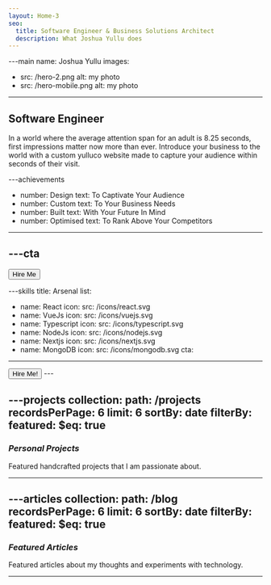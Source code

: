 ```yaml
---
layout: Home-3
seo:
  title: Software Engineer & Business Solutions Architect
  description: What Joshua Yullu does
---
```


---main
name: Joshua Yullu
images:
  - src: /hero-2.png
    alt: my photo
  - src: /hero-mobile.png
    alt: my photo
---

## <Typewriter>Software Engineer</Typewriter>


<Sep size={12} />

In a world where the average attention span for an adult is 8.25 seconds, first impressions matter now more than ever. Introduce your business to the world with a custom yulluco website made to capture your audience within seconds of their visit.



---achievements
- number: Design
  text: To Captivate Your Audience
- number: Custom
  text: To Your Business Needs
- number: Built
  text: With Your Future	In Mind
- number: Optimised
  text: To Rank Above Your Competitors
---



---cta
---
<Button href="/contact" size="sm">
  Hire Me
</Button>



---skills
title: Arsenal
list:
  - name: React
    icon:
      src: /icons/react.svg
  - name: VueJs
    icon:
      src: /icons/vuejs.svg
  - name: Typescript
    icon:
      src: /icons/typescript.svg
  - name: NodeJs
    icon:
      src: /icons/nodejs.svg
  - name: Nextjs
    icon:
      src: /icons/nextjs.svg
  - name: MongoDB
    icon:
      src: /icons/mongodb.svg
cta:
---
<Button href="/contact" size="sm">
  Hire Me!
</Button>
---

---projects
collection:
  path: /projects
  recordsPerPage: 6
  limit: 6
  sortBy: date
  filterBy:
    featured:
      $eq: true
---

### *Personal Projects*

Featured handcrafted projects that I am passionate about.

---


---articles
collection:
  path: /blog
  recordsPerPage: 6
  limit: 6
  sortBy: date
  filterBy:
    featured:
      $eq: true
---

### *Featured Articles*

Featured articles about my thoughts and experiments with technology.

---



